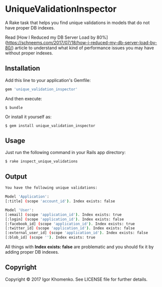 # UniqueValidationInspector

A Rake task that helps you find unique validations in models that do not have proper DB indexes.

Read [How I Reduced my DB Server Load by 80%] (https://schneems.com/2017/07/18/how-i-reduced-my-db-server-load-by-80/) article to understand what kind of performance issues you may have without proper indexes.

## Installation

Add this line to your application's Gemfile:

```ruby
gem 'unique_validation_inspector'
```

And then execute:

    $ bundle

Or install it yourself as:

    $ gem install unique_validation_inspector

## Usage

Just run the following command in your Rails app directory:

    $ rake inspect_unique_validations

## Output

```bash
You have the following unique validations:

Model 'Application':
[:title] (scope 'account_id'). Index exists: false

Model 'User':
[:email] (scope 'application_id'). Index exists: true
[:login] (scope 'application_id'). Index exists: false
[:facebook_id] (scope 'application_id'). Index exists: true
[:twitter_id] (scope 'application_id'). Index exists: false
[:external_user_id] (scope 'application_id'). Index exists: false
[:blob_id] (scope ''). Index exists: true
```
All things with **Index exists: false** are problematic and you should fix it by adding proper DB indexes. 

## Copyright

Copyright © 2017 Igor Khomenko. See LICENSE file for further details.
